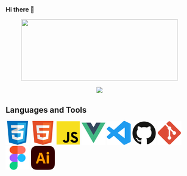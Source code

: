 ### Hi there 👋

<p align=center >
  <a href=https://github.com/anuraghazra/github-readme-stats >
    <img width=420 height=165 src="https://github-readme-stats-fork-akd2.vercel.app/api?username=sverreholmbakken&bg_color=0000&text_color=666666&title_color=ffa600&icon_color=ffa600&show_icons=true&border_color=afafaf81&border_radius=12" />
  </a>
</p>

<p align="center" >
  <img src="https://komarev.com/ghpvc/?username=sverreholmbakken&color=ffa600" "alt="https://github.com/sverreholmbakken" />
</p>
  
## Languages and Tools

<img height=64px src="/assets/icons/css-icon.svg" alt="">
<img height=64px src="/assets/icons/html-icon.svg" alt="">
<img height=64px src="/assets/icons/js-icon.svg" alt="">
<img height=64px src="/assets/icons/vue-icon.svg" alt="">
<img height=64px src="/assets/icons/vscode-icon.svg" alt="">
<img height=64px src="/assets/icons/github-icon.svg" alt="">
<img height=64px src="/assets/icons/git-icon.svg" alt="">
<img height=64px src="/assets/icons/figma-icon.svg" alt="">
<img height=64px src="/assets/icons/illustrator-icon.svg" alt="">


<!--
**SverreHolmbakken/SverreHolmbakken** is a ✨ _special_ ✨ repository because its `README.md` (this file) appears on your GitHub profile.

Here are some ideas to get you started:

- 🔭 I’m currently working on ...
- 🌱 I’m currently learning ...
- 👯 I’m looking to collaborate on ...
- 🤔 I’m looking for help with ...
- 💬 Ask me about ...
- 📫 How to reach me: ...
- 😄 Pronouns: ...
- ⚡ Fun fact: ...
-->
